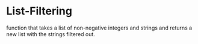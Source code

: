 # List-Filtering
function that takes a list of non-negative integers 
and strings and returns a new list with the strings filtered out.
